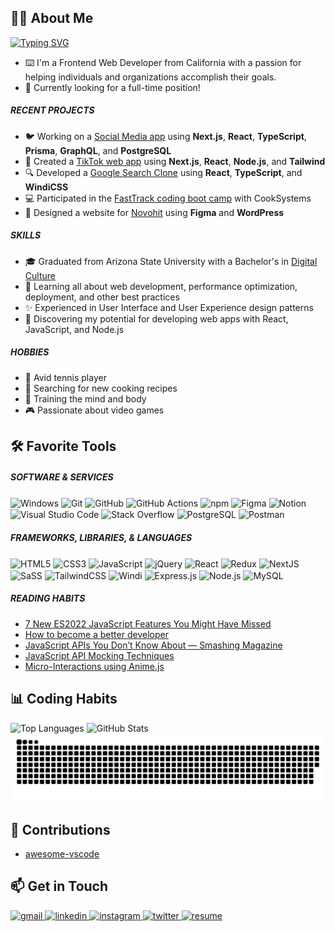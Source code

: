 <!-- About -->
<section>
   <h2>🙋‍♂️ About Me</h2>
   <a href="https://git.io/typing-svg">
      <img src="https://readme-typing-svg.herokuapp.com?font=JetBrains+Mono&size=24&pause=1000&color=4795FF&vCenter=true&width=435&lines=Hello+World+%F0%9F%91%8B%2C+I'm+Jake!;Frontend+Web+Developer;Experienced+UI%2FUX+Designer" alt="Typing SVG" />
   </a>
   
   <ul>
      <li>⌨️ I'm a Frontend Web Developer from California with a passion for helping individuals and organizations accomplish their goals.</li>
      <li>👔 Currently looking for a full-time position!</li>
   </ul>
   
   <h5>RECENT PROJECTS</h5>
   <ul>
      <li>🐦 Working on a <a href="https://github.com/jamcmich/social-media-app">Social Media app</a> using <b>Next.js</b>, <b>React</b>, <b>TypeScript</b>, <b>Prisma</b>, <b>GraphQL</b>, and <b>PostgreSQL</b></li>
      <li>👀 Created a <a href="https://github.com/jamcmich/tiktok-clone">TikTok web app</a> using <b>Next.js</b>, <b>React</b>, <b>Node.js</b>, and <b>Tailwind</b></li>
      <li>🔍 Developed a <a href="https://github.com/jamcmich/google-search-clone">Google Search Clone</a> using <b>React</b>, <b>TypeScript</b>, and <b>WindiCSS</b></li>
      <li>💻 Participated in the <a href="https://cooksys.com/programs/fasttrack/" target="_blank">FastTrack coding boot camp</a> with CookSystems</li>
      <li>🎨 Designed a website for <a href="https://www.novohit.com/" target="_blank">Novohit</a> using <b>Figma</b> and <b>WordPress</b></li>
   </ul>
   
   <h5>SKILLS</h5>
   <ul>
      <li>🎓 Graduated from Arizona State University with a Bachelor's in <a href="https://artsmediaengineering.asu.edu/degree-programs/digital-culture-ba">Digital Culture</a>
      <li>🌱 Learning all about web development, performance optimization, deployment, and other best practices</li>
      <li>✨ Experienced in User Interface and User Experience design patterns</li>
      <li>📐 Discovering my potential for developing web apps with React, JavaScript, and Node.js</li>
   </ul>
   
   <h5>HOBBIES</h5>
   <ul>
      <li>🎾 Avid tennis player</li>
      <li>🌿 Searching for new cooking recipes</li>
      <li>💪 Training the mind and body</li>
      <li>🎮 Passionate about video games</li>
   </ul>
</section>

<!-- Tools -->
<section>
   <h2>🛠️ Favorite Tools</h2>
   
   <h5>SOFTWARE & SERVICES</h5>
   <img src="https://img.shields.io/badge/Windows-0078D6?style=for-the-badge&logo=windows&logoColor=white" alt="Windows" align='center' height='22px' />
   <img src="https://img.shields.io/badge/git-%23F05033.svg?style=for-the-badge&logo=git&logoColor=white" alt="Git" align='center' height='22px' />
   <img src="https://img.shields.io/badge/github-%23121011.svg?style=for-the-badge&logo=github&logoColor=white" alt="GitHub" align='center' height='22px' />
   <img src="https://img.shields.io/badge/github%20actions-%232671E5.svg?style=for-the-badge&logo=githubactions&logoColor=white" alt="GitHub Actions" align='center' height='22px' />
   <img src="https://img.shields.io/badge/NPM-%23000000.svg?style=for-the-badge&logo=npm&logoColor=white" alt="npm" align='center' height='22px' />
   <img src="https://img.shields.io/badge/figma-%23F24E1E.svg?style=for-the-badge&logo=figma&logoColor=white" alt="Figma" align='center' height='22px' />
   <img src="https://img.shields.io/badge/Notion-%23000000.svg?style=for-the-badge&logo=notion&logoColor=white" alt="Notion" align='center' height='22px' />
   <img src="https://img.shields.io/badge/Visual%20Studio%20Code-0078d7.svg?style=for-the-badge&logo=visual-studio-code&logoColor=white" alt="Visual Studio Code" align='center' height='22px' />
   <img src="https://img.shields.io/badge/-Stackoverflow-FE7A16?style=for-the-badge&logo=stack-overflow&logoColor=white" alt="Stack Overflow" align='center' height='22px' />
   <img src="https://img.shields.io/badge/postgres-%23316192.svg?style=for-the-badge&logo=postgresql&logoColor=white" alt="PostgreSQL" align='center' height='22px' />
   <img src="https://img.shields.io/badge/Postman-FF6C37?style=for-the-badge&logo=postman&logoColor=white" alt="Postman" align='center' height='22px' />
   
   <h5>FRAMEWORKS, LIBRARIES, & LANGUAGES</h5>
   <img src="https://img.shields.io/badge/html5-%23E34F26.svg?style=for-the-badge&logo=html5&logoColor=white" alt="HTML5" align='center' height='22px' />
   <img src="https://img.shields.io/badge/css3-%231572B6.svg?style=for-the-badge&logo=css3&logoColor=white" alt="CSS3" align='center' height='22px' />
   <img src="https://img.shields.io/badge/javascript-%23323330.svg?style=for-the-badge&logo=javascript&logoColor=%23F7DF1E" alt="JavaScript" align='center' height='22px' />
   <img src="https://img.shields.io/badge/jquery-%230769AD.svg?style=for-the-badge&logo=jquery&logoColor=white" alt="jQuery" align='center' height='22px' />
   <img src="https://img.shields.io/badge/react-%2320232a.svg?style=for-the-badge&logo=react&logoColor=%2361DAFB" alt="React" align='center' height='22px' />
   <img src="https://img.shields.io/badge/redux-%23593d88.svg?style=for-the-badge&logo=redux&logoColor=white" alt="Redux" align='center' height='22px' />
   <img src="https://img.shields.io/badge/Next-black?style=for-the-badge&logo=next.js&logoColor=white" alt="NextJS" align='center' height='22px' />
   <img src="https://img.shields.io/badge/SASS-hotpink.svg?style=for-the-badge&logo=SASS&logoColor=white" alt="SaSS" align='center' height='22px' />
   <img src="https://img.shields.io/badge/tailwindcss-%2338B2AC.svg?style=for-the-badge&logo=tailwind-css&logoColor=white" alt="TailwindCSS" align='center' height='22px' />
   <img src="https://img.shields.io/badge/windicss-48B0F1.svg?style=for-the-badge&logo=windi-css&logoColor=white" alt="Windi" align='center' height='22px' />
   <img src="https://img.shields.io/badge/express.js-%23404d59.svg?style=for-the-badge&logo=express&logoColor=%2361DAFB" alt="Express.js" align='center' height='22px' />
   <img src="https://img.shields.io/badge/node.js-6DA55F?style=for-the-badge&logo=node.js&logoColor=white" alt="Node.js" align='center' height='22px' />
   <img src="https://img.shields.io/badge/mysql-%2300f.svg?style=for-the-badge&logo=mysql&logoColor=white" alt="MySQL" align='center' height='22px' />
</section>

##### READING HABITS
<!-- <a href="https://app.daily.dev/jamcmich">
   <img src="https://api.daily.dev/devcards/d89527afd0874cffb06af733e6be79fa.png?r=lko" width="300" alt="Jacob McMichael's Dev Card"/>
</a> -->

<!-- DEVDAILY:START -->
- [7 New ES2022 JavaScript Features You Might Have Missed](https://app.daily.dev/posts/AlpKXlhdw?utm_source=rss&utm_medium=bookmarks&utm_campaign=nIiW8eXzjufUaJRg94FD0)
- [How to become a better developer](https://app.daily.dev/posts/XIA-o1rtC?utm_source=rss&utm_medium=bookmarks&utm_campaign=nIiW8eXzjufUaJRg94FD0)
- [JavaScript APIs You Don’t Know About — Smashing Magazine](https://app.daily.dev/posts/9IO8iicNY?utm_source=rss&utm_medium=bookmarks&utm_campaign=nIiW8eXzjufUaJRg94FD0)
- [JavaScript API Mocking Techniques](https://app.daily.dev/posts/L4nbuMrah?utm_source=rss&utm_medium=bookmarks&utm_campaign=nIiW8eXzjufUaJRg94FD0)
- [Micro-Interactions using Anime.js](https://app.daily.dev/posts/iCEY2w120?utm_source=rss&utm_medium=bookmarks&utm_campaign=nIiW8eXzjufUaJRg94FD0)
<!-- DEVDAILY:END -->

<!-- Stats -->
<section>
   <h2>📊 Coding Habits</h2>
   <img src="https://github-readme-stats.vercel.app/api/top-langs/?username=jamcmich&layout=compact&theme=github_dark&custom_title=Top%20Languages&border_color=0d1117" alt="Top Languages" width='325px' align='top'>
   <img src="https://github-readme-stats.vercel.app/api?username=jamcmich&show_icons=true&count_private=true&custom_title=Github%20Stats&theme=github_dark&border_color=0d1117" alt="GitHub Stats" width='450px' align='top'>
   
   <img src='https://github.com/jamcmich/jamcmich/blob/output/github-contribution-grid-snake.svg?palette=github-dark&color_snake=#4795ff' />
</section>

<!-- Contributions -->
   ## 🏅 Contributions</h2>
   - [awesome-vscode](https://github.com/viatsko/awesome-vscode/pull/380#event-7169313045)</li>
</section>

<!-- Socials -->
<section>
   <h2>📫 Get in Touch</h2>
   
   <a href='mailto:jacobmcmichael@gmail.com?subject=Just%20Saw%20Your%20Amazing%20Background%20and%20Wanted%20to%20Reach%20Out%20😎' target='_blank'>
      <img src='https://img.shields.io/badge/Gmail-D14836?style=for-the-badge&logo=gmail&logoColor=white&labelColor=EA4335&color=white' alt='gmail' />
   </a>
   <a href='https://www.linkedin.com/in/jacobmcmichael/' target='_blank'>
      <img src='https://img.shields.io/badge/LinkedIn-D14836?style=for-the-badge&logo=linkedin&logoColor=white&labelColor=0A66C2&color=white' alt='linkedin' />
   </a>
   <a href='https://www.instagram.com/jamcmich.dev/' target='_blank'>
      <img src='https://img.shields.io/badge/Instagram-D14836?style=for-the-badge&logo=instagram&logoColor=white&labelColor=E4405F&color=white' alt='instagram' />
   </a>
   <a href='https://twitter.com/jamcmich' target='_blank'>
      <img src='https://img.shields.io/badge/Twitter-D14836?style=for-the-badge&logo=twitter&logoColor=white&labelColor=1DA1F2&color=white' alt='twitter' />
   </a>
   <a href='./assets/resume.pdf'>
      <img src='https://img.shields.io/badge/Resume-D14836?style=for-the-badge&logo=libreoffice&logoColor=white&labelColor=18A303&color=white' alt='resume' />
   </a>
</section>
